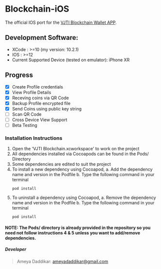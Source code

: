 # Blockchain-iOS

The official IOS port for the [VJTI Blockchain Wallet APP](https://github.com/VJTI-AI-Blockchain/VJTI-Blockchain-Wallet).

## Development Software:
- XCode : >=10 (my version: 10.2.1)
- IOS   : >=12
- Current Supported Device (tested on emulator): iPhone XR


## Progress
- [x] Create Profile credentials
- [x] View Profile Details
- [x] Receving coins via QR Code
- [x] Backup Profile encrypted file
- [x] Send Coins using public key string
- [ ] Scan QR Code
- [ ] Cross Device View Support
- [ ] Beta Testing

### Installation Instructions
1. Open the 'VJTI Blockchain.xcworkspace' to work on the project
2. All dependencies installed via Cocoapods can be found in the Pods/ Directory
3. Some dependencies are edited to suit the project
4. To install a new dependency using Cocoapod, 
   a. Add the dependency name and version in the Podfile 
   b. Type the following command in your terminal
   ```
   pod install
   ```
5. To uninstall a dependency using Cocoapod, 
   a. Remove the dependency name and version in the Podfile 
   b. Type the following command in your terminal
   ```
   pod install
   ```

#### NOTE: The Pods/ directory is already provided in the repository so you need not follow instructions 4 & 5 unless you want to add/remove dependencies.


##### Developer
> Ameya Daddikar: ameyadaddikar@gmail.com
